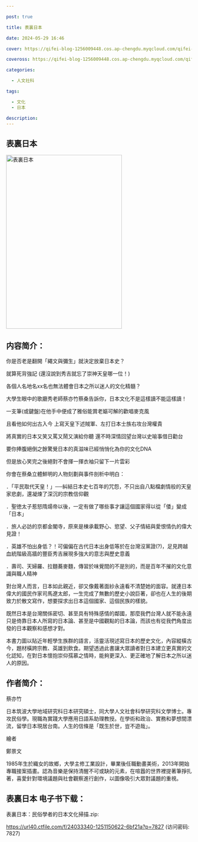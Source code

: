 ```yaml
---

post: true

title: 表裏日本

date: 2024-05-29 16:46

cover: https://qifei-blog-1256009448.cos.ap-chengdu.myqcloud.com/qifei-blog/6558c6f0c458853aef7ba898.jpg

coveross: https://qifei-blog-1256009448.cos.ap-chengdu.myqcloud.com/qifei-blog/6558c6f0c458853aef7ba898.jpg

categories:

  - 人文社科

tags:

  - 文化
  - 日本

description:
---
```


## 表裏日本
<img alt="表裏日本 " class="aligncenter loading" data-was-processed="true" decoding="async" fetchpriority="high" height="471" src="https://qifei-blog-1256009448.cos.ap-chengdu.myqcloud.com/qifei-blog/6558c6f0c458853aef7ba898.jpg" style="cursor: zoom-in;" width="314"/>

## 内容简介：

你是否老是翻開「繩文與彌生」就決定放棄日本史？

就算死背強記 (還沒說到秀吉就忘了崇神天皇哪一位！)

各個人名地名xx名也無法體會日本之所以迷人的文化精髓？

大學生眼中的歌廳秀老師蔡亦竹蔡桑告訴你，日本文化不是這樣讀不能這樣讀！

一支筆(或鍵盤)在他手中便成了雅俗能賞老嫗可解的歡唱麥克風

且看他如何出古入今 上寫天皇下述賊軍、左打日本士族右攻台灣權貴

將真實的日本又笑又罵又鬧又演給你聽 還不時深情回望台灣以史喻事借日勸台

要你捧腹絕倒之餘驚覺日本的真滋味已經悄悄化為你的文化DNA

但是放心笑完之後絕對不會揮一揮衣袖只留下一片雲彩

你會在蔡桑立體鮮明的人物刻劃與事件剖析中明白：

．「平民取代天皇！」──糾結日本史七百年的咒怨，不只出自八點檔劇情般的天皇家悲劇，還凝煉了深沉的宗教信仰觀

．聖徳太子惹怒隋煬帝以後，一定有做了哪些事才讓這個國家得以從「倭」變成「日本」

．旅人必訪的京都金閣寺，原來是棟承載野心、慾望、父子情結與愛恨情仇的偉大見證！

．英雄不怕出身低？！可偏偏在古代日本出身低等於在台灣沒黨證(?)，足見跨越血統階級高牆的豐臣秀吉展現多強大的意志與歷史意義

．壽司、天婦羅、拉麵蕎麥麵，傳習於味覺間的不是別的，而是百年不摧的文化意識與職人精神

對台灣人而言，日本如此親近，卻又像戴著面紗永遠看不清楚她的面容。就連日本偉大的國民作家司馬遼太郎，一生完成了無數的歷史小說巨著，卻也在人生的後期致力於散文寫作，想要探求出日本這個國家、這個民族的樣貌。

既然日本是台灣關係密切、甚至具有特殊感情的鄰國，那麼我們台灣人就不能永遠只是倚靠日本人所寫的日本論、甚至是中國觀點的日本論，而該也有從我們角度出發的日本觀察和感想才對。

本書力圖以貼近年輕學生族群的語言，活靈活現述寫日本的歷史文化，內容縱橫古今，題材橫跨宗教、英雄到飲食。期望透過此書讓大眾讀者對日本建立更真實的文化認知，在對日本懷抱崇仰孺慕之情時，能夠更深入、更正確地了解日本之所以迷人的原因。

## 作者简介：

蔡亦竹

日本筑波大學地域研究科日本研究碩士，同大學人文社會科學研究科文學博士。專攻民俗學。現職為實踐大學應用日語系助理教授。在學術和政治、實務和夢想間漂流，留學日本現居台南。人生的信條是「既生於世，豈不遊哉」。

繪者

鄭景文

1985年生於織女的故鄉，大學主修工業設計，畢業後任職動畫美術，2013年開始專職接案插畫。認為音樂是保持清醒不可或缺的元素，在喧囂的世界裡提著筆掙扎著，喜愛針對環境議題與社會觀察進行創作，以圖像吸引大眾對議題的重視。

## 表裏日本 电子书下载：

表裏日本：民俗學者的日本文化掃描.zip: 

https://url40.ctfile.com/f/24033340-1251150622-6bf21a?p=7827 (访问密码: 7827)
